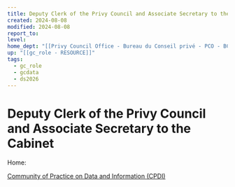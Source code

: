 ```yaml
---
title: Deputy Clerk of the Privy Council and Associate Secretary to the Cabinet
created: 2024-08-08
modified: 2024-08-08
report_to: 
level: 
home_dept: "[[Privy Council Office - Bureau du Conseil privé - PCO - BCP]]"
up: "[[gc_role - RESOURCE]]"
tags:
  - gc_role
  - gcdata
  - ds2026
---
```

# Deputy Clerk of the Privy Council and Associate Secretary to the Cabinet
Home: 

[Community of Practice on Data and Information (CPDI)](Community%20of%20Practice%20on%20Data%20and%20Information%20(CPDI).md)
